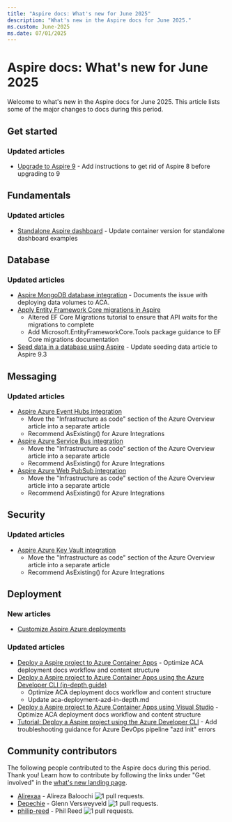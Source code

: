 ```yaml
---
title: "Aspire docs: What's new for June 2025"
description: "What's new in the Aspire docs for June 2025."
ms.custom: June-2025
ms.date: 07/01/2025
---
```


# Aspire docs: What's new for June 2025

Welcome to what's new in the Aspire docs for June 2025. This article lists some of the major changes to docs during this period.

## Get started

### Updated articles

- [Upgrade to Aspire 9](../get-started/upgrade-to-aspire-9.md) - Add instructions to get rid of Aspire 8 before upgrading to 9

## Fundamentals

### Updated articles

- [Standalone Aspire dashboard](../fundamentals/dashboard/standalone.md) - Update container version for standalone dashboard examples

## Database

### Updated articles

- [Aspire MongoDB database integration](../database/mongodb-integration.md) - Documents the issue with deploying data volumes to ACA.
- [Apply Entity Framework Core migrations in Aspire](../database/ef-core-migrations.md)
  - Altered EF Core Migrations tutorial to ensure that API waits for the migrations to complete
  - Add Microsoft.EntityFrameworkCore.Tools package guidance to EF Core migrations documentation
- [Seed data in a database using Aspire](../database/seed-database-data.md) - Update seeding data article to Aspire 9.3

## Messaging

### Updated articles

- [Aspire Azure Event Hubs integration](../messaging/azure-event-hubs-integration.md)
  - Move the "Infrastructure as code" section of the Azure Overview article into a separate article
  - Recommend AsExisting() for Azure Integrations
- [Aspire Azure Service Bus integration](../messaging/azure-service-bus-integration.md)
  - Move the "Infrastructure as code" section of the Azure Overview article into a separate article
  - Recommend AsExisting() for Azure Integrations
- [Aspire Azure Web PubSub integration](../messaging/azure-web-pubsub-integration.md)
  - Move the "Infrastructure as code" section of the Azure Overview article into a separate article
  - Recommend AsExisting() for Azure Integrations

## Security

### Updated articles

- [Aspire Azure Key Vault integration](../security/azure-security-key-vault-integration.md)
  - Move the "Infrastructure as code" section of the Azure Overview article into a separate article
  - Recommend AsExisting() for Azure Integrations

## Deployment

### New articles

- [Customize Aspire Azure deployments](../deployment/azure/customize-deployments.md)

### Updated articles

- [Deploy a Aspire project to Azure Container Apps](../deployment/azure/aca-deployment.md) - Optimize ACA deployment docs workflow and content structure
- [Deploy a Aspire project to Azure Container Apps using the Azure Developer CLI (in-depth guide)](../deployment/azure/aca-deployment-azd-in-depth.md)
  - Optimize ACA deployment docs workflow and content structure
  - Update aca-deployment-azd-in-depth.md
- [Deploy a Aspire project to Azure Container Apps using Visual Studio](../deployment/azure/aca-deployment-visual-studio.md) - Optimize ACA deployment docs workflow and content structure
- [Tutorial: Deploy a Aspire project using the Azure Developer CLI](../deployment/azure/aca-deployment-github-actions.md) - Add troubleshooting guidance for Azure DevOps pipeline "azd init" errors

## Community contributors

The following people contributed to the Aspire docs during this period. Thank you! Learn how to contribute by following the links under "Get involved" in the [what's new landing page](index.yml).

- [Alirexaa](https://github.com/Alirexaa) - Alireza Baloochi  ![1 pull requests.](https://img.shields.io/badge/Merged%20Pull%20Requests-1-green)
- [Depechie](https://github.com/Depechie) - Glenn Versweyveld ![1 pull requests.](https://img.shields.io/badge/Merged%20Pull%20Requests-1-green)
- [philip-reed](https://github.com/philip-reed) - Phil Reed ![1 pull requests.](https://img.shields.io/badge/Merged%20Pull%20Requests-1-green)
